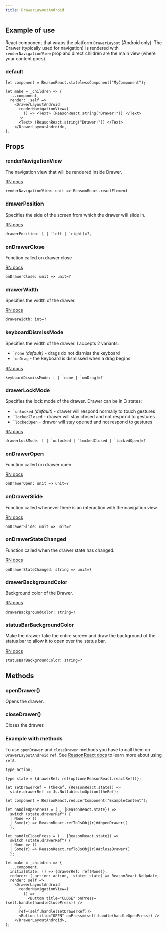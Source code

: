 ```yaml
---
title: DrawerLayoutAndroid
---
```


## Example of use

React component that wraps the platform `DrawerLayout` (Android only). The Drawer (typically used for navigation) is rendered with `renderNavigationView` prop and direct children are the main view (where your content goes).

### default

```reason
let component = ReasonReact.statelessComponent("MyComponent");

let make = _children => {
  ...component,
  render: _self =>
    <DrawerLayoutAndroid
      renderNavigationView=(
        () => <Text> (ReasonReact.string("Drawer!")) </Text>
      )>
      <Text> (ReasonReact.string("Drawer!")) </Text>
    </DrawerLayoutAndroid>,
};
```

## Props

### renderNavigationView

The navigation view that will be rendered inside Drawer.

[RN docs](https://facebook.github.io/react-native/docs/drawerlayoutandroid.html#rendernavigationview)

```reason
renderNavigationView: unit => ReasonReact.reactElement
```

### drawerPosition

Specifies the side of the screen from which the drawer will slide in.

[RN docs](https://facebook.github.io/react-native/docs/drawerlayoutandroid.html#drawerposition)

```reason
drawerPosition: [ | `left | `right]=?,
```

### onDrawerClose

Function called on drawer close

[RN docs](https://facebook.github.io/react-native/docs/drawerlayoutandroid.html#ondrawerclose)

```reason
onDrawerClose: unit => unit=?
```

### drawerWidth

Specifies the width of the drawer.

[RN docs](https://facebook.github.io/react-native/docs/drawerlayoutandroid.html#drawerwidth)

```reason
drawerWidth: int=?
```

### keyboardDismissMode

Specifies the width of the drawer. I accepts 2 variants:

- `` `none `` _(default)_ - drags do not dismiss the keyboard
- `` `onDrag `` - the keyboard is dismissed when a drag begins

[RN docs](https://facebook.github.io/react-native/docs/drawerlayoutandroid.html#keyboarddismissmode)

```reason
keyboardDismissMode: [ | `none | `onDrag]=?
```

### drawerLockMode

Specifies the lock mode of the drawer. Drawer can be in 3 states:

- `` `unlocked `` _(default)_ - drawer will respond normally to touch gestures
- `` `lockedClosed `` - drawer will stay closed and not respond to gestures
- `` `lockedOpen `` - drawer will stay opened and not respond to gestures

[RN docs](https://facebook.github.io/react-native/docs/drawerlayoutandroid.html#drawerlockmode)

```reason
drawerLockMode: [ | `unlocked | `lockedClosed | `lockedOpen]=?
```

### onDrawerOpen

Function called on drawer open.

[RN docs](https://facebook.github.io/react-native/docs/drawerlayoutandroid.html#ondraweropen)

```reason
onDrawerOpen: unit => unit=?
```

### onDrawerSlide

Function called whenever there is an interaction with the navigation view.

[RN docs](https://facebook.github.io/react-native/docs/drawerlayoutandroid.html#ondrawerslide)

```reason
onDrawerSlide: unit => unit=?
```

### onDrawerStateChanged

Function called when the drawer state has changed.

[RN docs](https://facebook.github.io/react-native/docs/drawerlayoutandroid.html#ondrawerstatechanged)

```reason
onDrawerStateChanged: string => unit=?
```

### drawerBackgroundColor

Background color of the Drawer.

[RN docs](https://facebook.github.io/react-native/docs/drawerlayoutandroid.html#drawerbackgroundcolor)

```reason
drawerBackgroundColor: string=?
```

### statusBarBackgroundColor

Make the drawer take the entire screen and draw the background of the status bar to allow it to open over the status bar.

[RN docs](https://facebook.github.io/react-native/docs/drawerlayoutandroid.html#statusbarbackgroundcolor)

```reason
statusBarBackgroundColor: string=?
```

## Methods

### openDrawer()

Opens the drawer.

### closeDrawer()

Closes the drawer.

### Example with methods

To use `openDrawer` and `closeDrawer` methods you have to call them on `DrawerLayoutAndroid` `ref`. See [ReasonReact docs](https://reasonml.github.io/reason-react/docs/en/react-ref.html) to learn more about using `ref`s.

```reason
type action;

type state = {drawerRef: ref(option(ReasonReact.reactRef))};

let setDrawerRef = (theRef, {ReasonReact.state}) =>
  state.drawerRef := Js.Nullable.toOption(theRef);

let component = ReasonReact.reducerComponent("ExampleContent");

let handleOpenPress = (_, {ReasonReact.state}) =>
  switch (state.drawerRef^) {
  | None => ()
  | Some(r) => ReasonReact.refToJsObj(r)##openDrawer()
  };

let handleClosePress = (_, {ReasonReact.state}) =>
  switch (state.drawerRef^) {
  | None => ()
  | Some(r) => ReasonReact.refToJsObj(r)##closeDrawer()
  };

let make = _children => {
  ...component,
  initialState: () => {drawerRef: ref(None)},
  reducer: (_action: action, _state: state) => ReasonReact.NoUpdate,
  render: self =>
    <DrawerLayoutAndroid
      renderNavigationView=(
        () =>
          <Button title="CLOSE" onPress=(self.handle(handleClosePress)) />
      )
      ref=(self.handle(setDrawerRef))>
      <Button title="OPEN" onPress=(self.handle(handleOpenPress)) />
    </DrawerLayoutAndroid>,
};
```
